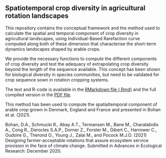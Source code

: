 
## Spatiotemporal crop diversity in agricultural rotation landscapes

This repository contains the conceptual framework and the method used to calculate the spatial and temporal component of crop diversity in agricultural landscapes, using Individual-Based Rarefaction curve computed along both of these dimension that characterise the short-term dynamics landscapes shaped by arable crops.

We provide the necessary functions to compute the different components of crop diversity and test the adequacy of extrapolating crop diversity beyond the length of the sequence available. This concept has been shown for biological diversity in species communities, but need to be validated for crop sequence sown in rotation cropping systems.

The text and R-code is available in the [RMarkdown file (.Rmd)](https://github.com/RetoSchmucki/CropDiversityMetric/blob/main/SpatiotemporalCropDiversity.Rmd) and the full compiled version in the [PDF file](https://github.com/RetoSchmucki/CropDiversityMetric/blob/main/SpatiotemporalCropDiversity.pdf).

This method has been used to compute the spatialtemporal component of arable crop grown in Denmark, England and France and presented in Bohan et al. (2021).


Bohan, D.A., Schmucki R., Abay A.T., Termansen M., Bane M., Charalabidis A., Cong R., Derocles S.A.P., Dorner Z., Forster M., Gibert C., Harrower C., Oudoire G., Therond O., Young  J., Zalai M., and Pocock M.J.O. (2021) Designing farmer-acceptable rotations that assure ecosystem service provision in the face of climate change. Submitted in Advances in Ecological Research: December 2020. 

